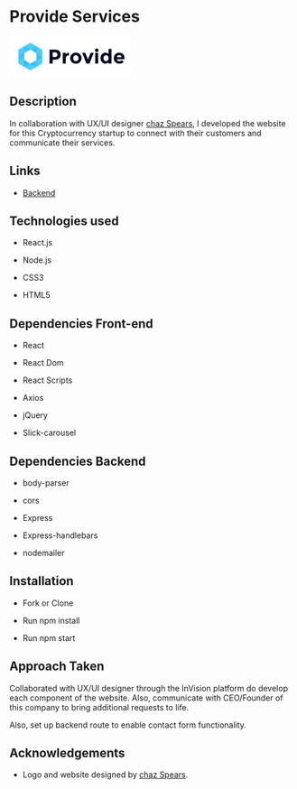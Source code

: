 # Provide Services 

<img src="/src/components/Img/Presskit/provide-logo-light-blue-background.png" alt="Logo" width="215px" height= "70px"/>

## Description

In collaboration with UX/UI designer [chaz Spears](http://www.chazspears.com/), I developed the website for this Cryptocurrency startup to connect with their customers and communicate their services.

## Links 

* [Backend](https://github.com/AMSpears/contact-form-backend)

## Technologies used 

* React.js

* Node.js

* CSS3

* HTML5

## Dependencies Front-end

* React

* React Dom

* React Scripts

* Axios

* jQuery

* Slick-carousel


## Dependencies Backend

* body-parser

* cors

* Express

* Express-handlebars

* nodemailer


## Installation

* Fork or Clone 

* Run npm install

* Run npm start 

## Approach Taken

Collaborated with UX/UI designer through the InVision platform do develop each component of the website. Also, communicate with CEO/Founder of this company to bring additional requests to life. 

Also, set up backend route to enable contact form functionality. 

## Acknowledgements

* Logo and website designed by [chaz Spears](http://www.chazspears.com/).